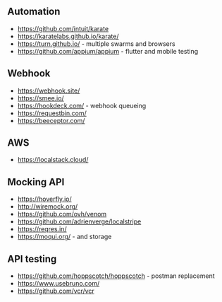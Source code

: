 ## Automation

- https://github.com/intuit/karate
- https://karatelabs.github.io/karate/
- https://turn.github.io/ - multiple swarms and browsers
- https://github.com/appium/appium - flutter and mobile testing

## Webhook

- https://webhook.site/
- https://smee.io/
- https://hookdeck.com/ - webhook queueing
- https://requestbin.com/
- https://beeceptor.com/

## AWS

- https://localstack.cloud/

## Mocking API

- https://hoverfly.io/
- http://wiremock.org/
- https://github.com/ovh/venom
- https://github.com/adrienverge/localstripe
- https://reqres.in/
- https://moqui.org/ - and storage

## API testing

- https://github.com/hoppscotch/hoppscotch - postman replacement
- https://www.usebruno.com/
- https://github.com/vcr/vcr